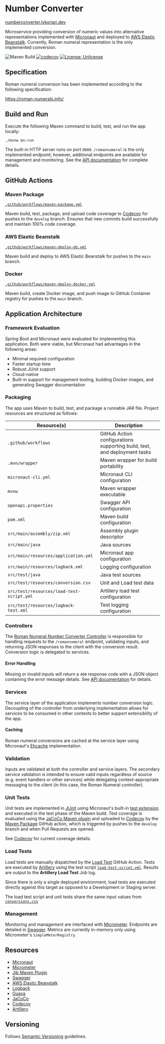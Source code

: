# Number Converter

[numberconverter.lykorian.dev](https://numberconverter.lykorian.dev)

Microservice providing conversion of numeric values into alternative representations implemented
with [Micronaut](https://micronaut.io/) and deployed
to [AWS Elastic Beanstalk](https://docs.aws.amazon.com/elastic-beanstalk/index.html). Currently, Roman numeral
representation is the only implemented conversion.

![Maven Build](https://github.com/lykorian/number-converter/actions/workflows/maven-package.yml/badge.svg)
[![codecov](https://codecov.io/gh/lykorian/number-converter/branch/develop/graph/badge.svg?token=NPYB3HHIW6)](https://codecov.io/gh/lykorian/number-converter)
[![License: Unlicense](https://img.shields.io/badge/license-Unlicense-blue.svg)](http://unlicense.org/)

## Specification

Roman numeral conversion has been implemented according to the following specification:

https://roman-numerals.info/

## Build and Run

Execute the following Maven command to build, test, and run the app locally:

`./mvnw mn:run`

The built-in HTTP server runs on port `8080`.  `/romannumeral` is the only implemented endpoint; however, additional
endpoints are available for management and monitoring. See the [API documentation](https://numberconverter.lykorian.dev)
for complete details.

## GitHub Actions

### Maven Package

[`.github/workflows/maven-package.yml`](.github/workflows/maven-package.yml)

Maven build, test, package, and upload code coverage to [Codecov](https://app.codecov.io/gh/lykorian/number-converter) for pushes to the `develop` branch.  Ensures that new commits build successfully and maintain 100% code coverage.

### AWS Elastic Beanstalk

[`.github/workflows/maven-deploy-eb.yml`](.github/workflows/maven-deploy-eb.yml)

Maven build and deploy to AWS Elastic Beanstalk for pushes to the `main` branch.

### Docker

[`.github/workflows/maven-deploy-docker.yml`](.github/workflows/maven-deploy-docker.yml)

Maven build, create Docker image, and push image to GitHub Container registry for pushes to the `main` branch.

## Application Architecture

### Framework Evaluation

Spring Boot and Micronaut were evaluated for implementing this application. Both were viable, but Micronaut had
advantages in the following areas:

- Minimal required configuration
- Faster startup time
- Robust JUnit support
- Cloud-native
- Built-in support for management tooling, building Docker images, and generating Swagger documentation

### Packaging

The app uses Maven to build, test, and package a runnable JAR file. Project resources are structured as follows:

| Resource(s)  | Description |
| ------------- | ------------- |
| `.github/workflows` | GitHub Action configurations supporting build, test, and deployment tasks |
| `.mvn/wrapper` | Maven wrapper for build portability |
| `micronaut-cli.yml` | Micronaut CLI configuration |
| `mvnw` | Maven wrapper executable |
| `openapi.properties` | Swagger API configuration |
| `pom.xml` | Maven build configuration |
| `src/main/assembly/zip.xml` | Assembly plugin descriptor |
| `src/main/java` | Java sources |
| `src/main/resources/application.yml` | Micronaut app configuration |
| `src/main/resources/logback.xml` | Logging configuration |
| `src/test/java` | Java test sources |
| `src/test/resources/conversion.csv` | Unit and Load test data |
| `src/test/resources/load-test-script.yml` | Artillery load test configuration |
| `src/test/resources/logback-test.xml` | Test logging configuration |

### Controllers

The [Roman Numeral Number Converter Controller](src/main/java/dev/lykorian/numberconverter/controllers/RomanNumeralNumberConverterController.java)
is responsible for handling requests to the `/romannumeral` endpoint, validating inputs, and returning JSON responses to
the client with the conversion result. Conversion logic is delegated to services.

#### Error Handling

Missing or invalid inputs will return a `400` response code with a JSON object containing the error message details.
See [API documentation](https://numberconverter.lykorian.dev/#/number-converter/convert) for details.

### Services

The service layer of the application implements number conversion logic. Decoupling of the controller from underlying
implementation allows for services to be consumed in other contexts to better support extensibility of the app.

#### Caching

Roman numeral conversions are cached at the service layer using
Micronaut's [Ehcache](https://micronaut-projects.github.io/micronaut-cache/latest/guide/index.html#ehcache)
implementation.

### Validation

Inputs are validated at both the controller and service layers. The secondary service validation is intended to ensure
valid inputs regardless of source (e.g. event handlers or other services) while delegating context-appropriate messaging
to the client (in this case, the Roman Numeral controller).

### Unit Tests

Unit tests are implemented in [JUnit](https://junit.org/junit5/docs/current/user-guide/) using Micronaut's
built-in [test extension](https://micronaut-projects.github.io/micronaut-test/latest/guide/) and executed in the test
phase of the Maven build. Test coverage is evaluated using
the [JaCoCo Maven plugin](https://www.eclemma.org/jacoco/trunk/doc/maven.html) and uploaded
to [Codecov](https://app.codecov.io/gh/lykorian/number-converter) by
the [Maven Package](https://github.com/lykorian/number-converter/actions/workflows/maven-package.yml) GitHub action,
which is triggered by pushes to the `develop` branch and when Pull Requests are opened.

See [Codecov](https://app.codecov.io/gh/lykorian/number-converter) for current coverage details.

### Load Tests

Load tests are manually dispatched by
the [Load Test](https://github.com/lykorian/number-converter/actions/workflows/load-test.yml) GitHub Action. Tests are
executed by [Artillery](https://artillery.io/) using the test
script [`load-test-script.yml`](src/test/resources/load-test-script.yml). Results are output to the **Artillery Load
Test** Job log.

Since there is only a single deployed environment, load tests are executed directly against this target as opposed to a
Development or Staging server.

The load test script and unit tests share the same input values
from [`conversions.csv`](src/test/resources/conversions.csv)

### Management

Monitoring and management are interfaced with [Micrometer](https://micrometer.io/). Endpoints are detailed
in [Swagger](https://numberconverter.lykorian.dev/#/management). Metrics are currently in-memory only using
Micrometer's `SimpleMeterRegistry`.

## Resources

- [Micronaut](https://micronaut.io/)
- [Micrometer](https://micronaut-projects.github.io/micronaut-micrometer/latest/guide/)
- [Jib Maven Plugin](https://github.com/GoogleContainerTools/jib/tree/master/jib-maven-plugin)
- [Swagger](https://swagger.io/)
- [AWS Elastic Beanstalk](https://docs.aws.amazon.com/elastic-beanstalk/index.html)
- [Logback](http://logback.qos.ch/)
- [Guava](https://guava.dev/)
- [JaCoCo](https://www.eclemma.org/jacoco/)
- [Codecov](https://app.codecov.io/gh/lykorian/number-converter)
- [Artillery](https://artillery.io/)

## Versioning

Follows [Semantic Versioning](http://semver.org/) guidelines.